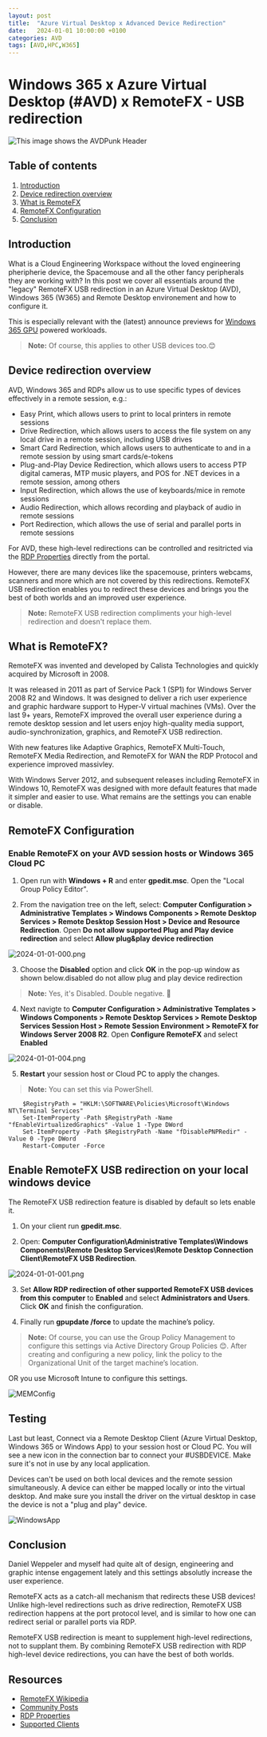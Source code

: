 ```yaml
---
layout: post
title:  "Azure Virtual Desktop x Advanced Device Redirection"
date:   2024-01-01 10:00:00 +0100
categories: AVD
tags: [AVD,HPC,W365]
---
```

# Windows 365 x Azure Virtual Desktop (#AVD) x RemoteFX - USB redirection

![This image shows the AVDPunk Header](/assets/img/2022-03-15/2022-03-15-001.png)

## Table of contents
1. [Introduction](#Introduction)
2. [Device redirection overview](#Device-redirection-overview)
3. [What is RemoteFX](#What-is-remotefx)
4. [RemoteFX Configuration](#RemoteFX-configuration)
5. [Conclusion](#Conclusion)

## Introduction
What is a Cloud Engineering Workspace without the loved engineering pheripherie device, the Spacemouse and all the other fancy peripherals they are working with? In this post we cover all essentials around the "legacy" RemoteFX USB redirection in an Azure Virtual Desktop (AVD), Windows 365 (W365) and Remote Desktop environement and how to configure it.

This is especially relevant with the (latest) announce previews for [Windows 365 GPU](https://learn.microsoft.com/en-us/windows-365/enterprise/gpu-cloud-pc) powered workloads. 

>**Note:** Of course, this applies to other USB devices too.😊

## Device redirection overview
AVD, Windows 365 and RDPs allow us to use specific types of devices effectively in a remote session, e.g.:
- Easy Print, which allows users to print to local printers in remote sessions
- Drive Redirection, which allows users to access the file system on any local drive in a remote session, including USB drives
- Smart Card Redirection, which allows users to authenticate to and in a remote session by using smart cards/e-tokens
- Plug-and-Play Device Redirection, which allows users to access PTP digital cameras, MTP music players, and POS for .NET devices in a remote session, among others
- Input Redirection, which allows the use of keyboards/mice in remote sessions
- Audio Redirection, which allows recording and playback of audio in remote sessions
- Port Redirection, which allows the use of serial and parallel ports in remote sessions

For AVD, these high-level redirections can be controlled and resitricted via the [RDP Properties](https://docs.microsoft.com/en-us/windows-server/remote/remote-desktop-services/clients/rdp-files) directly from the portal.

However, there are many devices like the spacemouse, printers webcams, scanners and more which are not covered by this redirections.
RemoteFX USB redirection enables you to redirect these devices and brings you the best of both worlds and an improved user experience.

>**Note:** RemoteFX USB redirection compliments your high-level redirection and doesn't replace them.

## What is RemoteFX?
RemoteFX was invented and developed by Calista Technologies and quickly acquired by Microsoft in 2008. 

It was released in 2011 as part of Service Pack 1 (SP1) for Windows Server 2008 R2 and Windows. 
It was designed to deliver a rich user experience and graphic hardware support to Hyper-V virtual machines (VMs).
Over the last 9+ years, RemoteFX improved the overall user experience during a remote desktop session and let users enjoy high-quality media support, audio-synchronization, graphics, and RemoteFX USB redirection.

With new features like Adaptive Graphics, RemoteFX Multi-Touch, RemoteFX Media Redirection, and RemoteFX for WAN the RDP Protocol and experience improved massivley. 

With Windows Server 2012, and subsequent releases including RemoteFX in Windows 10, RemoteFX was designed with more default features that made it simpler and easier to use. What remains are the settings you can enable or disable.

## RemoteFX Configuration ##
### Enable RemoteFX on your AVD session hosts or Windows 365 Cloud PC ##
1. Open run with **Windows + R** and enter **gpedit.msc**. Open the "Local Group Policy Editor".

2. From the navigation tree on the left, select: **Computer Configuration > Administrative Templates > Windows Components > Remote Desktop Services > Remote Desktop Session Host > Device and Resource Redirection**. Open **Do not allow supported Plug and Play device redirection** and select **Allow plug&play device redirection**

![2024-01-01-000.png](/assets/img/2024-01-01/2024-01-01-000.png)

3. Choose the **Disabled** option and click **OK** in the pop-up window as shown below.disabled do not allow plug and play device redirection

>**Note:** Yes, it's Disabled. Double negative. 🫣

4. Next navigte to **Computer Configuration > Administrative Templates > Windows Components > Remote Desktop Services > Remote Desktop Services Session Host > Remote Session Environment > RemoteFX for Windows Server 2008 R2**. Open **Configure RemoteFX** and select **Enabled**

![2024-01-01-004.png](/assets/img/2024-01-01/2024-01-01-004.png) 

5. **Restart** your session host or Cloud PC to apply the changes. 

>**Note:** You can set this via PowerShell.

```
    $RegistryPath = "HKLM:\SOFTWARE\Policies\Microsoft\Windows NT\Terminal Services"
    Set-ItemProperty -Path $RegistryPath -Name "fEnableVirtualizedGraphics" -Value 1 -Type DWord
    Set-ItemProperty -Path $RegistryPath -Name "fDisablePNPRedir" -Value 0 -Type DWord
    Restart-Computer -Force
```

## Enable RemoteFX USB redirection on your local windows device ##
The RemoteFX USB redirection feature is disabled by default so lets enable it. 

1. On your client run **gpedit.msc**.

2. Open: **Computer Configuration\Administrative Templates\Windows Components\Remote Desktop Services\Remote Desktop Connection Client\RemoteFX USB Redirection**.

![2024-01-01-001.png](/assets/img/2024-01-01/2024-01-01-001.png)

3. Set **Allow RDP redirection of other supported RemoteFX USB devices from this computer** to **Enabled** and select **Administrators and Users**. Click **OK** and finish the configuration.

4. Finally run **gpupdate /force** to update the machine’s policy.

>**Note:** Of course, you can use the Group Policy Management to configure this settings via Active Directory Group Policies 😊.
After creating and configuring a new policy, link the policy to the Organizational Unit of the target machine’s location.

OR you use Microsoft Intune to configure this settings.

![MEMConfig](/assets/img/2024-01-01/2024-01-01-002.png)

## Testing
Last but least, Connect via a Remote Desktop Client (Azure Virtual Desktop, Windows 365 or Windows App) to your session host or Cloud PC. You will see a new icon in the connection bar to connect your #USBDEVICE. Make sure it's not in use by any local application. 

Devices can't be used on both local devices and the remote session simultaneously. A device can either be mapped locally or into the virtual desktop. And make sure you install the driver on the virtual desktop in case the device is not a "plug and play" device.

![WindowsApp](/assets/img/2024-01-01/2024-01-01-003.png)

## Conclusion ## 
Daniel Weppeler and myself had quite alt of design, engineering and graphic intense engagement lately and this settings absolutly increase the user experience. 

RemoteFX acts as a catch-all mechanism that redirects these USB devices! Unlike high-level redirections such as drive redirection, RemoteFX USB redirection happens at the port protocol level, and is similar to how one can redirect serial or parallel ports via RDP. 

RemoteFX USB redirection is meant to supplement high-level redirections, not to supplant them. By combining RemoteFX USB redirection with RDP high-level device redirections, you can have the best of both worlds. 

## Resources ##
- [RemoteFX Wikipedia](https://en.wikipedia.org/wiki/RemoteFX)
- [Community Posts](https://docs.microsoft.com/en-us/virtualization/community/team-blog/2010/20100317-explaining-microsoft-remotefx)
- [RDP Properties](https://docs.microsoft.com/en-us/windows-server/remote/remote-desktop-services/clients/rdp-files)
- [Supported Clients](https://learn.microsoft.com/en-us/windows-server/remote/remote-desktop-services/clients/remote-desktop-app-compare#redirection-support)
